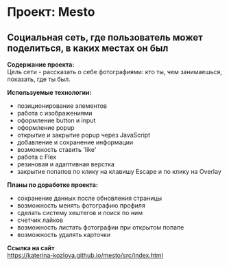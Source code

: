 # Проект: Mesto 
## Социальная сеть, где пользователь может поделиться, в каких местах он был 

**Содержание проекта:**  
Цель сети - рассказать о себе фотографиями: кто ты, чем занимаешься, показать, где ты был.

**Используемые технологии:**  
- позиционирование элементов   
- работа с изображениями   
- оформление button и input  
- оформление popup  
- открытие и закрытие popup через JavaScript  
- добавление и сохранение информации  
- возможность ставить 'like'  
- работа с Flex  
- резиновая и адаптивная верстка   
- закрытие попапов по клику на клавишу Escape и по клику на Overlay   

**Планы по доработке проекта:**  
- сохранение данных после обновления страницы  
- возможность менять фотографию профиля  
- сделать систему хештегов и поиск по ним   
- счетчик лайков  
- возможность листать фотографии при открытом попапе  
- возможность удалять карточки  

**Ссылка на сайт**  
https://katerina-kozlova.github.io/mesto/src/index.html